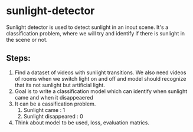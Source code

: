 # sunlight-detector
Sunlight detector is used to detect sunlight in an inout scene. It's a classification problem, where we will try and identify if there is sunlight in the scene or not. 

## Steps:
1. Find a dataset of videos with sunlight transitions. We also need videos of rooms when we switch light on and off and model should recognize that its not sunlight but artificial light.
2. Goal is to write a classification model which can identify when sunlight came and when it disappeaered
3. It can be a cassification problem. 
    1. Sunlight came : 1
    2. Sunlight disappeared : 0
4. Think about model to be used, loss, evaluation matrics.